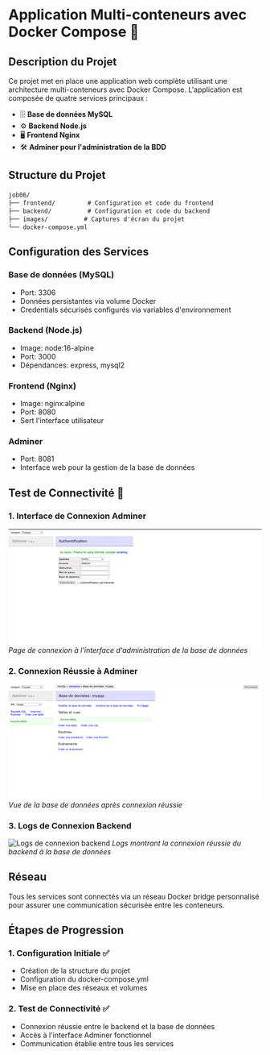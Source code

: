 # Application Multi-conteneurs avec Docker Compose 🐳

## Description du Projet
Ce projet met en place une application web complète utilisant une architecture multi-conteneurs avec Docker Compose. L'application est composée de quatre services principaux :

- 🗄️ **Base de données MySQL**
- ⚙️ **Backend Node.js**
- 🖥️ **Frontend Nginx**
- 🛠️ **Adminer pour l'administration de la BDD**

## Structure du Projet
```
job06/
├── frontend/         # Configuration et code du frontend
├── backend/          # Configuration et code du backend
├── images/          # Captures d'écran du projet
└── docker-compose.yml
```

## Configuration des Services

### Base de données (MySQL)
- Port: 3306
- Données persistantes via volume Docker
- Credentials sécurisés configurés via variables d'environnement

### Backend (Node.js)
- Image: node:16-alpine
- Port: 3000
- Dépendances: express, mysql2

### Frontend (Nginx)
- Image: nginx:alpine
- Port: 8080
- Sert l'interface utilisateur

### Adminer
- Port: 8081
- Interface web pour la gestion de la base de données

## Test de Connectivité 🔌

### 1. Interface de Connexion Adminer
![Interface de connexion Adminer](images/1.adminer-login.png)
*Page de connexion à l'interface d'administration de la base de données*

### 2. Connexion Réussie à Adminer
![Connexion réussie à Adminer](images/2.adminer-connected.png)
*Vue de la base de données après connexion réussie*

### 3. Logs de Connexion Backend
![Logs de connexion backend](images/3.backend-connected.png)
*Logs montrant la connexion réussie du backend à la base de données*

## Réseau
Tous les services sont connectés via un réseau Docker bridge personnalisé pour assurer une communication sécurisée entre les conteneurs.

## Étapes de Progression

### 1. Configuration Initiale ✅
- Création de la structure du projet
- Configuration du docker-compose.yml
- Mise en place des réseaux et volumes

### 2. Test de Connectivité ✅
- Connexion réussie entre le backend et la base de données
- Accès à l'interface Adminer fonctionnel
- Communication établie entre tous les services
